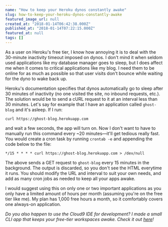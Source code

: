 ```yaml
---
name: "How to keep your Heroku dynos constantly awake"
slug: how-to-keep-your-heroku-dynos-constantly-awake
featured_image_url: null
created_at: "2018-01-14T06:42:38.000Z"
published_at: "2018-01-14T07:22:15.000Z"
featured_at: null
tags: []
---
```


As a user on Heroku's free tier, I know how annoying it is to deal with the 30-minute inactivity timeout imposed on dynos. I don't mind it when seldom used applications like my database manager goes to sleep, but I does affect me when it comes to critical applications like my blog. I need them to be online for as much as possible so that user visits don't bounce while waiting for the dyno to wake back up.

Heroku's documentation specifies that dynos automatically go to sleep after 30 minutes of inactivity (no one visited the site, no inbound requests, etc.). The solution would be to send a cURL request to it at an interval less than 30 minutes. Let's say for example that I have an application called `ghost-blog` and it's asleep. If I run:

```
curl https://ghost-blog.herokuapp.com
```

and wait a few seconds, the app will turn on. Now I don't want to have to manually run this command every ~20 minutes—it'll get tedious really fast. You would create a cron task by running `crontab -e` and appending the code below to the file:

```
*/15 * * * * curl https://ghost-blog.herokuapp.com > /dev/null
```

The above sends a GET request to `ghost-blog` every 15 minutes in the background. The output is discarded, so you don't see the HTML everytime it runs. You should modify the URL and interval to suit your own needs, and add as many cron jobs as needed to keep all your apps awake.

I would suggest using this on only one or two important applications as you only have a limited amount of hours per month (assuming you're on the free tier like me). My plan has 1,000 free hours a month, so it comfortably covers one always-on application.

_Do you also happen to use the Cloud9 IDE for development? I made a small CLI app that keeps your free-tier workspaces awake. Check it out [here](https://github.com/ifvictr/caffeine9)!_